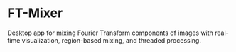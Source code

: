 # FT-Mixer
Desktop app for mixing Fourier Transform components of images with real-time visualization, region-based mixing, and threaded processing.
